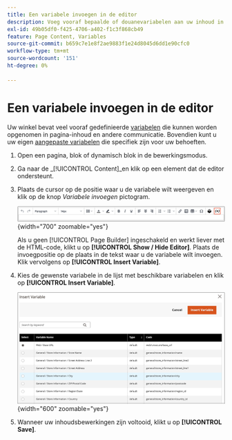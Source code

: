 ```yaml
---
title: Een variabele invoegen in de editor
description: Voeg vooraf bepaalde of douanevariabelen aan uw inhoud in de redacteur WYSIWYG toe.
exl-id: 49b05df0-f425-4706-a402-f1c3f868cb49
feature: Page Content, Variables
source-git-commit: b659c7e1e8f2ae9883f1e24d8045d6dd1e90cfc0
workflow-type: tm+mt
source-wordcount: '151'
ht-degree: 0%

---
```


# Een variabele invoegen in de editor

Uw winkel bevat veel vooraf gedefinieerde [variabelen](../systems/variables-predefined.md) die kunnen worden opgenomen in pagina-inhoud en andere communicatie. Bovendien kunt u uw eigen [aangepaste variabelen](../systems/variables-custom.md) die specifiek zijn voor uw behoeften.

1. Open een pagina, blok of dynamisch blok in de bewerkingsmodus.

1. Ga naar de _[!UICONTROL Content]_en klik op een element dat de editor ondersteunt.

1. Plaats de cursor op de positie waar u de variabele wilt weergeven en klik op de knop _Variabele invoegen_ pictogram.

   ![Editor, werkbalk - Variabele invoegen](./assets/editor-toolbar-variable-button.png){width="700" zoomable="yes"}

   Als u geen [!UICONTROL Page Builder] ingeschakeld en werkt liever met de HTML-code, klikt u op **[!UICONTROL Show / Hide Editor]**. Plaats de invoegpositie op de plaats in de tekst waar u de variabele wilt invoegen. Klik vervolgens op **[!UICONTROL Insert Variable]**.

1. Kies de gewenste variabele in de lijst met beschikbare variabelen en klik op **[!UICONTROL Insert Variable]**.

   ![Variabele-pagina invoegen](./assets/content-insert-variable.png){width="600" zoomable="yes"}

1. Wanneer uw inhoudsbewerkingen zijn voltooid, klikt u op **[!UICONTROL Save]**.
